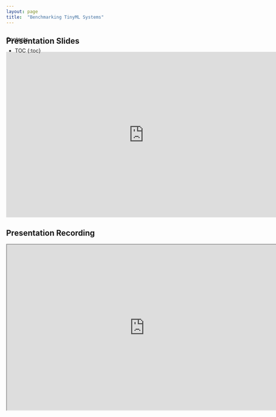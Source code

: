 ```yaml
---
layout: page
title:  "Benchmarking TinyML Systems"
---
```



<div id="toc_container" style="position: absolute" markdown="1">
<p class="toc_title">Contents</p>

* TOC
{:toc}
</div>

## Presentation Slides
<iframe src="https://docs.google.com/presentation/d/e/2PACX-1vTlO8VLt6IufnACiAlFaVELEZCdBUWx9u4n5WF91DHMcqdKiXRuW9PMX_FyZeYsFhAFdKD8o5qqvAyC/embed?start=false&loop=false&delayms=1000" frameborder="0" width="746" height="449" allowfullscreen="true" mozallowfullscreen="true" webkitallowfullscreen="true"></iframe>

## Presentation Recording
<iframe src="https://drive.google.com/file/d/1z8OvvWo4Ebr-BiLYF4VXhqfkLXLpvj-l/preview" width="746" height="449" allow="autoplay"></iframe>

